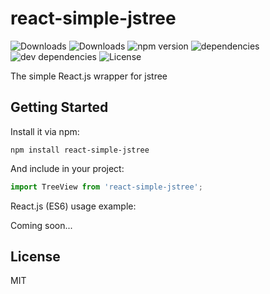 # react-simple-jstree

![Downloads](https://img.shields.io/npm/dm/react-simple-jstree.svg)
![Downloads](https://img.shields.io/npm/dt/react-simple-jstree.svg)
![npm version](https://img.shields.io/npm/v/react-simple-jstree.svg)
![dependencies](https://img.shields.io/david/alwinn1977/react-simple-jstree.svg)
![dev dependencies](https://img.shields.io/david/dev/alwinn1977/react-simple-jstree.svg)
![License](https://img.shields.io/npm/l/react-simple-jstree.svg)

The simple React.js wrapper for jstree

## Getting Started

Install it via npm:

```shell
npm install react-simple-jstree
```

And include in your project:

```javascript
import TreeView from 'react-simple-jstree';
```

React.js (ES6) usage example:

Coming soon...

## License

MIT
